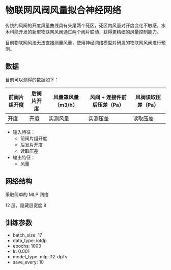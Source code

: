 # 物联网风阀风量拟合神经网络

传统的风阀的开度风量曲线具有头尾两个死区，死区内风量对开度变化不敏感。水木科能开发的新型物联网风阀通过两个阀片联动，获得更精细的风量控制能力。

目前物联网风法无法直接测量风量，使用神经网络模型对研发的物联网风阀进行预测。

## 数据

目前可以测得的数据如下：

|前阀片组开度 | 后阀片开度 | 风量罩风量（m3/h）| 风阀 + 连接件前后压差（Pa）| 风阀读取压差（Pa）|
|-|-|-|-|-|
|开度 | 开度 | 实测风量 | 实测压差 | 读取压差|

+ 输入特征：
  + 前阀片组开度
  + 后发片开度
  + 读取压差
+ 输出特征：
  + 风量

## 网络结构

采取简单的 MLP 网络

12 层，隐藏层宽度 8

## 训练参数

+ batch_size: 17
+ data_type: iotdp
+ epochs: 1000
+ lr: 0.001
+ model_type: mlp-l12-dpTv
+ save_every: 10
